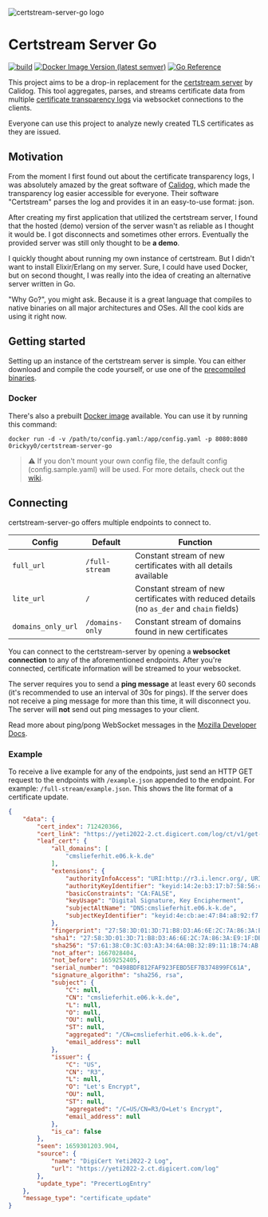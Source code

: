 ![certstream-server-go logo](https://github.com/d-Rickyy-b/certstream-server-go/blob/master/docs/img/certstream-server-go_logo.png?raw=true)

# Certstream Server Go

[![build](https://github.com/d-Rickyy-b/certstream-server-go/actions/workflows/release_build.yml/badge.svg)](https://github.com/d-Rickyy-b/certstream-server-go/actions/workflows/release_build.yml)
[![Docker Image Version (latest semver)](https://img.shields.io/docker/v/0rickyy0/certstream-server-go?label=docker&sort=semver)](https://hub.docker.com/repository/docker/0rickyy0/certstream-server-go)
[![Go Reference](https://pkg.go.dev/badge/github.com/d-Rickyy-b/certstream-server-go.svg)](https://pkg.go.dev/github.com/d-Rickyy-b/certstream-server-go)

This project aims to be a drop-in replacement for the [certstream server](https://github.com/CaliDog/certstream-server/) by Calidog. This tool aggregates, parses, and streams certificate data from multiple [certificate transparency logs](https://www.certificate-transparency.org/what-is-ct) via websocket connections to the clients.

Everyone can use this project to analyze newly created TLS certificates as they are issued.

## Motivation

From the moment I first found out about the certificate transparency logs, I was absolutely amazed by the great software of [Calidog](https://github.com/CaliDog/), which made the transparency log easier accessible for everyone. 
Their software "Certstream" parses the log and provides it in an easy-to-use format: json.

After creating my first application that utilized the certstream server, I found that the hosted (demo) version of the server wasn't as reliable as I thought it would be. 
I got disconnects and sometimes other errors. Eventually the provided server was still only thought to be **a demo**.

I quickly thought about running my own instance of certstream. But I didn't want to install Elixir/Erlang on my server. Sure, I could have used Docker, but on second thought, I was really into the idea of creating an alternative server written in Go.

"Why Go?", you might ask. Because it is a great language that compiles to native binaries on all major architectures and OSes. All the cool kids are using it right now.

## Getting started

Setting up an instance of the certstream server is simple. You can either download and compile the code yourself, or use one of the [precompiled binaries](https://github.com/d-Rickyy-b/certstream-server-go/releases).

### Docker

There's also a prebuilt [Docker image](https://hub.docker.com/repository/docker/0rickyy0/certstream-server-go) available.
You can use it by running this command:

`docker run -d -v /path/to/config.yaml:/app/config.yaml -p 8080:8080 0rickyy0/certstream-server-go`

> ⚠️ If you don't mount your own config file, the default config (config.sample.yaml) will be used. For more details, check out the [wiki](https://github.com/d-Rickyy-b/certstream-server-go/wiki/Configuration).

## Connecting

certstream-server-go offers multiple endpoints to connect to.

| Config             | Default         | Function                                                                                  |
|--------------------|-----------------|-------------------------------------------------------------------------------------------|
| `full_url`         | `/full-stream`  | Constant stream of new certificates with all details available                            |
| `lite_url`         | `/`             | Constant stream of new certificates with reduced details (no `as_der` and `chain` fields) |
| `domains_only_url` | `/domains-only` | Constant stream of domains found in new certificates                                      |

You can connect to the certstream-server by opening a **websocket connection** to any of the aforementioned endpoints.
After you're connected, certificate information will be streamed to your websocket.

The server requires you to send a **ping message** at least every 60 seconds (it's recommended to use an interval of 30s for pings). 
If the server does not receive a ping message for more than this time, it will disconnect you. 
The server will **not** send out ping messages to your client.

Read more about ping/pong WebSocket messages in the [Mozilla Developer Docs](https://developer.mozilla.org/en-US/docs/Web/API/WebSockets_API/Writing_WebSocket_servers#pings_and_pongs_the_heartbeat_of_websockets).

### Example

To receive a live example for any of the endpoints, just send an HTTP GET request to the endpoints with `/example.json` appended to the endpoint. 
For example: `/full-stream/example.json`. This shows the lite format of a certificate update.

```json
{
    "data": {
        "cert_index": 712420366,
        "cert_link": "https://yeti2022-2.ct.digicert.com/log/ct/v1/get-entries?start=712420366&end=712420366",
        "leaf_cert": {
            "all_domains": [
                "cmslieferhit.e06.k-k.de"
            ],
            "extensions": {
                "authorityInfoAccess": "URI:http://r3.i.lencr.org/, URI:http://r3.o.lencr.org",
                "authorityKeyIdentifier": "keyid:14:2e:b3:17:b7:58:56:cb:ae:50:09:40:e6:1f:af:9d:8b:14:c2:c6",
                "basicConstraints": "CA:FALSE",
                "keyUsage": "Digital Signature, Key Encipherment",
                "subjectAltName": "DNS:cmslieferhit.e06.k-k.de",
                "subjectKeyIdentifier": "keyid:4e:cb:ae:47:84:a8:92:f7:e7:de:78:d1:00:9e:d9:cc:80:ac:0b:ce"
            },
            "fingerprint": "27:58:3D:01:3D:71:B8:D3:A6:6E:2C:7A:86:3A:E9:1F:DB:F0:1B:5D",
            "sha1": "27:58:3D:01:3D:71:B8:D3:A6:6E:2C:7A:86:3A:E9:1F:DB:F0:1B:5D",
            "sha256": "57:61:38:C0:3C:03:A3:34:6A:0B:32:89:11:1B:74:AB:8A:DF:A5:02:9F:06:43:E6:F3:0E:69:F3:0E:4E:4E:FC",
            "not_after": 1667028404,
            "not_before": 1659252405,
            "serial_number": "0498BDF812FAF923FEBD5EF7B374899FC61A",
            "signature_algorithm": "sha256, rsa",
            "subject": {
                "C": null,
                "CN": "cmslieferhit.e06.k-k.de",
                "L": null,
                "O": null,
                "OU": null,
                "ST": null,
                "aggregated": "/CN=cmslieferhit.e06.k-k.de",
                "email_address": null
            },
            "issuer": {
                "C": "US",
                "CN": "R3",
                "L": null,
                "O": "Let's Encrypt",
                "OU": null,
                "ST": null,
                "aggregated": "/C=US/CN=R3/O=Let's Encrypt",
                "email_address": null
            },
            "is_ca": false
        },
        "seen": 1659301203.904,
        "source": {
            "name": "DigiCert Yeti2022-2 Log",
            "url": "https://yeti2022-2.ct.digicert.com/log"
        },
        "update_type": "PrecertLogEntry"
    },
    "message_type": "certificate_update"
}
```
